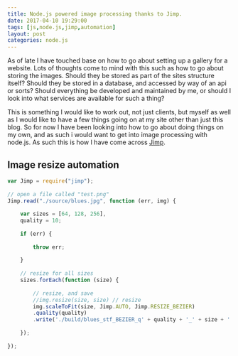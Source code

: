 ```yaml
---
title: Node.js powered image processing thanks to Jimp.
date: 2017-04-10 19:29:00
tags: [js,node.js,jimp,automation]
layout: post
categories: node.js
---
```


As of late I have touched base on how to go about setting up a gallery for a website. Lots of thoughts come to mind with this such as how to go about storing the images. Should they be stored as part of the sites structure itself? Should they be stored in a database, and accessed by way of an api or sorts? Should everything be developed and maintained by me, or should I look into what services are available for such a thing?

This is something I would like to work out, not just clients, but myself as well as I would like to have a few things going on at my site other than just this blog. So for now I have been looking into how to go about doing things on my own, and as such i would want to get into image processing with node.js. As such this is how I have come across [Jimp](https://www.npmjs.com/package/jimp).

## Image resize automation

```js
var Jimp = require("jimp");
 
// open a file called "test.png"
Jimp.read("./source/blues.jpg", function (err, img) {
 
    var sizes = [64, 128, 256],
    quality = 10;
 
    if (err) {
 
        throw err;
 
    }
 
    // resize for all sizes
    sizes.forEach(function (size) {
 
        // resize, and save
        //img.resize(size, size) // resize
        img.scaleToFit(size, Jimp.AUTO, Jimp.RESIZE_BEZIER)
        .quality(quality)
        .write('./build/blues_stf_BEZIER_q' + quality + '_' + size + '.jpg'); // save
 
    });
 
});
```